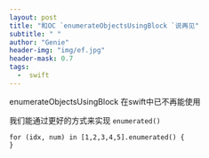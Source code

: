 ```yaml
---
layout: post
title: "和OC `enumerateObjectsUsingBlock `说再见"
subtitle: " "
author: "Genie"
header-img: "img/ef.jpg"
header-mask: 0.7
tags:
  -  swift
---
```


enumerateObjectsUsingBlock 在swift中已不再能使用

我们能通过更好的方式来实现 `enumerated()`

```
for (idx, num) in [1,2,3,4,5].enumerated() {
}
```
